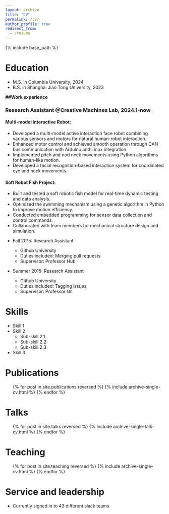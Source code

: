 ```yaml
---
layout: archive
title: "CV"
permalink: /cv/
author_profile: true
redirect_from:
  - /resume
---
```


{% include base_path %}

Education
======
* M.S. in Columbia University, 2024
* B.S. in Shanghai Jiao Tong University, 2023

**##Work experience**
### Research Assistant @Creative Machines Lab, 2024.1-now

#### Multi-model Interactive Robot:
- Developed a multi-model active interaction face robot combining various sensors and motors for natural human-robot interaction.
- Enhanced motor control and achieved smooth operation through CAN bus communication with Arduino and Linux integration.
- Implemented pitch and nod neck movements using Python algorithms for human-like motion.
- Developed a facial recognition-based interaction system for coordinated eye and neck movements.

#### Soft Robot Fish Project:
- Built and tested a soft robotic fish model for real-time dynamic testing and data analysis.
- Optimized the swimming mechanism using a genetic algorithm in Python to improve motion efficiency.
- Conducted embedded programming for sensor data collection and control commands.
- Collaborated with team members for mechanical structure design and simulation.
  

* Fall 2015: Research Assistant
  * Github University
  * Duties included: Merging pull requests
  * Supervisor: Professor Hub

* Summer 2015: Research Assistant
  * Github University
  * Duties included: Tagging issues
  * Supervisor: Professor Git
  
Skills
======
* Skill 1
* Skill 2
  * Sub-skill 2.1
  * Sub-skill 2.2
  * Sub-skill 2.3
* Skill 3

Publications
======
  <ul>{% for post in site.publications reversed %}
    {% include archive-single-cv.html %}
  {% endfor %}</ul>
  
Talks
======
  <ul>{% for post in site.talks reversed %}
    {% include archive-single-talk-cv.html  %}
  {% endfor %}</ul>
  
Teaching
======
  <ul>{% for post in site.teaching reversed %}
    {% include archive-single-cv.html %}
  {% endfor %}</ul>
  
Service and leadership
======
* Currently signed in to 43 different slack teams
